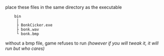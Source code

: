place these files in the same directory as the executable

```
	bin
	 │
	 ├ BonkCicker.exe
	 ├ bonk.wav
	 └ bonk.bmp
```

without a bmp file, game refuses to run _(however if you will tweak it, it will run but who cares)_